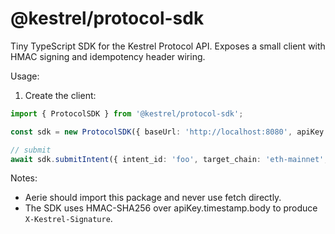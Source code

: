 # @kestrel/protocol-sdk

Tiny TypeScript SDK for the Kestrel Protocol API. Exposes a small client with HMAC signing and idempotency header wiring.

Usage:

1. Create the client:

```ts
import { ProtocolSDK } from '@kestrel/protocol-sdk';

const sdk = new ProtocolSDK({ baseUrl: 'http://localhost:8080', apiKey: 'KEY', apiSecret: 'SECRET' });

// submit
await sdk.submitIntent({ intent_id: 'foo', target_chain: 'eth-mainnet', deadline_ms: Date.now() + 60000 }, { idempotencyKey: 'uuid' });
```

Notes:
- Aerie should import this package and never use fetch directly.
- The SDK uses HMAC-SHA256 over apiKey.timestamp.body to produce `X-Kestrel-Signature`.
